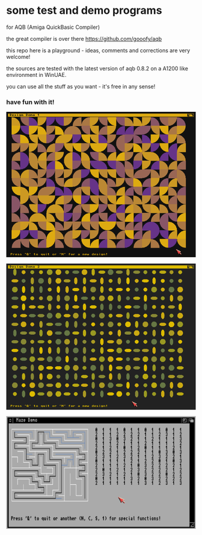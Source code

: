 # some test and demo programs
for AQB (Amiga QuickBasic Compiler)

the great compiler is over there https://github.com/gooofy/aqb

this repo here is a playground - ideas, comments and corrections are very welcome!

the sources are tested with the latest version of aqb 0.8.2
on a A1200 like environment in WinUAE.

you can use all the stuff as you want - it's free in any sense!

### have fun with it!

![Screenshot](https://github.com/blackborn66/aqb-tests-demos/blob/main/screenshots/Design1.png)

![Screenshot](https://github.com/blackborn66/aqb-tests-demos/blob/main/screenshots/Design2.png)

![Screenshot](https://github.com/blackborn66/aqb-tests-demos/blob/main/screenshots/MazeDemo.png)
